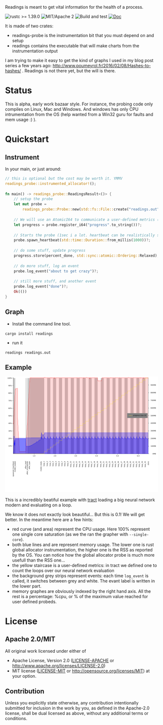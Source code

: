 Readings is meant to get vital information for the health of a process.

![rustc >= 1.39.0](https://img.shields.io/badge/rustc-%3E%3D1.39.0-brightgreen)
![MIT/Apache 2](https://img.shields.io/crates/l/readings)
![Build and test](https://github.com/kali/readings/workflows/Build%20and%20test/badge.svg)
[![Doc](https://docs.rs/readings-probe/badge.svg)](https://docs.rs/readings-probe)

It is made of two crates:
* readings-probe is the instrumentation bit that you must depend on and setup
* readings contains the executable that will make charts from the instrumentation output

I am trying to make it easy to get the kind of graphs I used in my blog post series
a few years ago: http://www.poumeyrol.fr/2016/02/08/Hashes-to-hashes/ . Readings
is not there yet, but the will is there.

# Status

This is alpha, early work bazaar style. For instance, the probing code only
compiles on Linux, Mac and Windows. And windows has only CPU intrumentation
from the OS (help wanted from a Win32 guru for faults and mem usage :) ).

# Quickstart

## Instrument

In your main, or just around:

```rust
// this is optional but the cost may be worth it. YMMV
readings_probe::instrumented_allocator!();

fn main() -> readings_probe::ReadingsResult<()> {
    // setup the probe
    let mut probe =
        readings_probe::Probe::new(std::fs::File::create("readings.out").unwrap()).unwrap();

    // We will use an AtomicI64 to communicate a user-defined metrics ("progress") to the probe.
    let progress = probe.register_i64("progress".to_string())?;

    // Starts the probe (1sec i a lot. heartbeat can be realistically set as low as a few millis).
    probe.spawn_heartbeat(std::time::Duration::from_millis(1000))?;

    // do some stuff, update progress
    progress.store(percent_done, std::sync::atomic::Ordering::Relaxed);

    // do more stuff, log an event
    probe.log_event("about to get crazy")?;

    // still more stuff, and another event
    probe.log_event("done")?;
    Ok(())
}
```

## Graph

* Install the command line tool. 

`cargo install readings`

* run it

`readings readings.out`

## Example

![Tract example](tract-example.png)

This is a incredibly beatiful example with [tract](https://github.com/snipsco/tract) loading a big
neural network modern and evaluating on a loop.

We know it does not exactly look beautiful... But this is 0.1! We will get
better. In the meantime here are a few hints:
* red curve (and area) represent the CPU usage. Here 100% represent one single core
  saturation (as we the ran the grapher with `--single-core`).
* both blue lines and are represent memory usage. The lower one is rust global
  allocator instrumentation, the higher one is the RSS as reported by the OS.
  You can notice how the global allocator probe is much more usefull than the
  RSS one...
* the yellow staircase is a user-defined metrics: in tract we defined one to
  count the loops over our neural network evaluation
* the background grey strips represent events: each time `log_event` is called,
  it switches between grey and white. The evant label is written in the lower
  part.
* memory graphes are obviously indexed by the right hand axis. All the rest is
  a percentage: %cpu, or % of the maximum value reached for user defined
  probeds.

# License

## Apache 2.0/MIT

All original work licensed under either of
 * Apache License, Version 2.0 ([LICENSE-APACHE](LICENSE-APACHE) or http://www.apache.org/licenses/LICENSE-2.0)
 * MIT license ([LICENSE-MIT](LICENSE-MIT) or http://opensource.org/licenses/MIT)
at your option.

## Contribution

Unless you explicitly state otherwise, any contribution intentionally submitted
for inclusion in the work by you, as defined in the Apache-2.0 license, shall
be dual licensed as above, without any additional terms or conditions.
